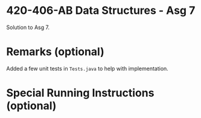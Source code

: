 420-406-AB Data Structures - Asg 7
==================================

Solution to Asg 7.

# Remarks (optional)

Added a few unit tests in `Tests.java` to help with implementation.

# Special Running Instructions (optional)
